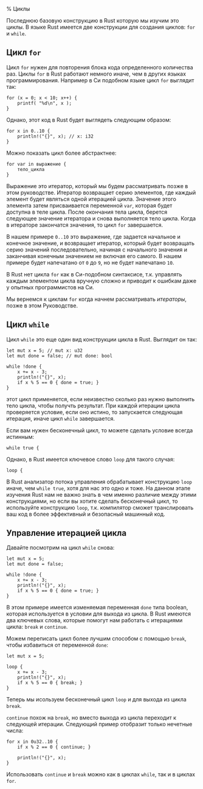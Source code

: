 % Циклы

Последнюю базовую конструкцию в Rust которую мы изучим это циклы. В языке Rust
имеется две конструкции для создания циклов: `for` и `while`.

## Цикл `for`

Цикл `for` нужен для повторения блока кода определенного количества раз. Циклы
`for` в Rust работают немного иначе, чем в других языках программирования.
Например в Си подобном языке цикл `for` выглядит так:

```{c}
for (x = 0; x < 10; x++) {
    printf( "%d\n", x );
}
```

Однако, этот код в Rust будет выглядеть следующим образом:

```{rust}
for x in 0..10 {
    println!("{}", x); // x: i32
}
```

Можно показать цикл более абстрактнее:

```{ignore}
for var in выражение {
    тело_цикла
}
```

Выражение это итератор, который мы будем рассматривать позже в этом руководстве.
Итератор возвращает серию элементов, где каждый элемент будет являться одной
итерацией цикла. Значение этого элемента затем присваивается переменной `var`,
которая будет доступна в теле цикла. После окончания тела цикла, берется
следующее значение итератора и снова выполняется тело цикла. Когда в итераторе
закончатся значения, то цикл `for` завершается.

В нашем примере `0..10` это выражение, где задается начальное и конечное
значение, и возвращает итератор, который будет возвращать серию значений
последовательно, начиная с начального значения и заканчивая конечным значением
не включая его самого. В нашем примере будет напечатано от `0` до `9`, но не
будет напечатано `10`.

В Rust нет цикла `for` как в Си-подобном синтаксисе, т.к. управлять каждым
элементом цикла вручную сложно и приводит к ошибкам даже у опытных программистов
на Си.

Мы вернемся к циклам `for` когда начнем рассматривать *итераторы*, позже в этом
Руководстве.

## Цикл `while`

Цикл `while` это еще один вид конструкции цикла в Rust. Выглядит он так:

```{rust}
let mut x = 5; // mut x: u32
let mut done = false; // mut done: bool

while !done {
    x += x - 3;
    println!("{}", x);
    if x % 5 == 0 { done = true; }
}
```

этот цикл применяется, если неизвестно сколько раз нужно выполнить тело цикла,
чтобы получть результат. При каждой итерации цикла проверяется условие, если оно
истино, то запускается следующая итерация, иначе цикл `while` завершается.

Если вам нужен бесконечный цикл, то можете сделать условие всегда истинным:

```{rust,ignore}
while true {
```

Однако, в Rust имеется ключевое слово `loop` для такого случая:

```{rust,ignore}
loop {
```

В Rust анализатор потока управления обрабатывает конструкцию `loop` иначе, чем
`while true`, хотя для нас это одно и тоже. На данном этапе изучения Rust нам не
важно знать в чем именно различие между этими конструкциями, но если вы хотите
сделать бесконечный цикл, то используйте конструкцию `loop`, т.к. компилятор
сможет транслировать ваш код в более эффективный и безопасный машинный код.

## Управление итерацией цикла

Давайте посмотрим на цикл `while` снова:

```{rust}
let mut x = 5;
let mut done = false;

while !done {
    x += x - 3;
    println!("{}", x);
    if x % 5 == 0 { done = true; }
}
```

В этом примере имеется изменяемая переменная `done` типа boolean, которая
используется в условии для выхода из цикла. В Rust имеются два ключевых слова,
которые помогут нам работать с итерациями цикла: `break` и `continue`.

Можем переписать цикл более лучшим способом с помощью `break`, чтобы избавиться
от переменной `done`:

```{rust}
let mut x = 5;

loop {
    x += x - 3;
    println!("{}", x);
    if x % 5 == 0 { break; }
}
```

Теперь мы исользуем бесконечный цикл `loop` и для выхода из цикла `break`.

`continue` похож на `break`, но вместо выхода из цикла переходит к следующей
итерации. Следующий пример отобразит только нечетные числа:

```{rust}
for x in 0u32..10 {
    if x % 2 == 0 { continue; }

    println!("{}", x);
}
```

Использовать `continue` и `break` можно как в циклах `while`, так и в циклах
`for`.
